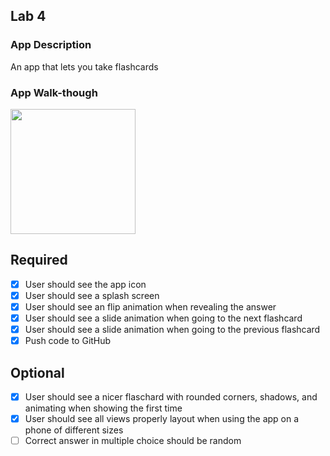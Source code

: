 ## Lab 4

### App Description
An app that lets you take flashcards

### App Walk-though

<img src=https://user-images.githubusercontent.com/32272045/48974221-b1a38d80-f017-11e8-82ca-fcdfa1ba734c.gif width=200><br>


## Required
- [x] User should see the app icon 
- [x] User should see a splash screen
- [x] User should see an flip animation when revealing the answer
- [x] User should see a slide animation when going to the next flashcard
- [x] User should see a slide animation when going to the previous flashcard
- [x] Push code to GitHub
## Optional
- [x] User should see a nicer flaschard with rounded corners, shadows, and animating when showing the first time
- [x] User should see all views properly layout when using the app on a phone of different sizes
- [ ] Correct answer in multiple choice should be random
